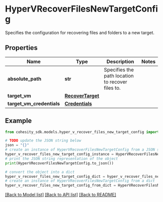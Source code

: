# HyperVRecoverFilesNewTargetConfig

Specifies the configuration for recovering files and folders to a new target.

## Properties

Name | Type | Description | Notes
------------ | ------------- | ------------- | -------------
**absolute_path** | **str** | Specifies the path location to recover files to. | 
**target_vm** | [**RecoverTarget**](RecoverTarget.md) |  | 
**target_vm_credentials** | [**Credentials**](Credentials.md) |  | 

## Example

```python
from cohesity_sdk.models.hyper_v_recover_files_new_target_config import HyperVRecoverFilesNewTargetConfig

# TODO update the JSON string below
json = "{}"
# create an instance of HyperVRecoverFilesNewTargetConfig from a JSON string
hyper_v_recover_files_new_target_config_instance = HyperVRecoverFilesNewTargetConfig.from_json(json)
# print the JSON string representation of the object
print(HyperVRecoverFilesNewTargetConfig.to_json())

# convert the object into a dict
hyper_v_recover_files_new_target_config_dict = hyper_v_recover_files_new_target_config_instance.to_dict()
# create an instance of HyperVRecoverFilesNewTargetConfig from a dict
hyper_v_recover_files_new_target_config_from_dict = HyperVRecoverFilesNewTargetConfig.from_dict(hyper_v_recover_files_new_target_config_dict)
```
[[Back to Model list]](../README.md#documentation-for-models) [[Back to API list]](../README.md#documentation-for-api-endpoints) [[Back to README]](../README.md)


